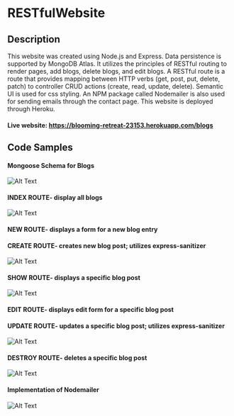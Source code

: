 # RESTfulWebsite
## Description 
This website was created using Node.js and Express. Data persistence is supported by MongoDB Atlas. It utilizes the principles of 
RESTful routing to render pages, add blogs, delete blogs, and edit blogs. A RESTful route is a route that provides mapping between HTTP verbs (get, post, put, delete, patch) 
to controller CRUD actions (create, read, update, delete). Semantic UI is used for css styling. An NPM package called Nodemailer is also used 
for sending emails through the contact page. This website is deployed through Heroku.
#### Live website: https://blooming-retreat-23153.herokuapp.com/blogs

## Code Samples
#### Mongoose Schema for Blogs  
![Alt Text](https://github.com/docmu/RESTfulWebsite/blob/master/Screenshot%20(82).png)

#### INDEX ROUTE- display all blogs  
![Alt Text](https://github.com/docmu/RESTfulWebsite/blob/master/Screenshot%20(70).png)

#### NEW ROUTE- displays a form for a new blog entry  
#### CREATE ROUTE- creates new blog post; utilizes express-sanitizer 
![Alt Text](https://github.com/docmu/RESTfulWebsite/blob/master/Screenshot%20(83).png)

#### SHOW ROUTE- displays a specific blog post  
![Alt Text](https://github.com/docmu/RESTfulWebsite/blob/master/Screenshot%20(72).png)

#### EDIT ROUTE- displays edit form for a specific blog post  
#### UPDATE ROUTE- updates a specific blog post; utilizes express-sanitizer  
![Alt Text](https://github.com/docmu/RESTfulWebsite/blob/master/Screenshot%20(84).png)

#### DESTROY ROUTE- deletes a specific blog post  
![Alt Text](https://github.com/docmu/RESTfulWebsite/blob/master/Screenshot%20(74).png)

#### Implementation of Nodemailer
![Alt Text](https://github.com/docmu/RESTfulWebsite/blob/master/Screenshot%20(131)_LI.jpg)
